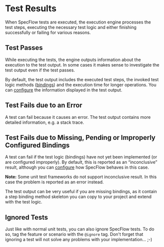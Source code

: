 # Test Results

When SpecFlow tests are executed, the execution engine processes the test steps, executing the necessary test logic and either finishing successfully or failing for various reasons.  

## Test Passes

While executing the tests, the engine outputs information about the execution to the test output. In some cases it makes sense to investigate the test output even if the test passes.  

By default, the test output includes the executed test steps, the invoked test logic methods ([bindings](../Bindings/Bindings.md)) and the execution time for longer operations. You can [configure](../Installation/Configuration.md) the information displayed in the test output.

## Test Fails due to an Error

A test can fail because it causes an error. The test output contains more detailed information, e.g. a stack trace.

## Test Fails due to Missing, Pending or Improperly Configured Bindings

A test can fail if the test logic (bindings) have not yet been implemented (or are configured improperly). By default, this is reported as an “inconclusive” result, although you can [configure](../Installation/Configuration.md) how SpecFlow behaves in this case.

**Note:** Some unit test frameworks do not support inconclusive result. In this case the problem is reported as an error instead.

The test output can be very useful if you are missing bindings, as it contain a step binding method skeleton you can copy to your project and extend with the test logic.

## Ignored Tests

Just like with normal unit tests, you can also ignore SpecFlow tests. To do so, tag the feature or scenario with the `@ignore` tag. Don't forget that ignoring a test will not solve any problems with your implementation... ;-)
